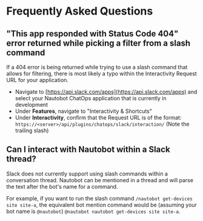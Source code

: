 # Frequently Asked Questions

## "This app responded with Status Code 404" error returned while picking a filter from a slash command

If a 404 error is being returned while trying to use a slash command that allows for filtering, there is most likely a typo within the Interactivity Request URL for your application.

- Navigate to [https://api.slack.com/apps](https://api.slack.com/apps) and select your Nautobot ChatOps application that is currently in development
- Under **Features**, navigate to "Interactivity & Shortcuts"
- Under **Interactivity**, confirm that the Request URL is of the format: `https://<server>/api/plugins/chatops/slack/interaction/` (Note the trailing slash)

## Can I interact with Nautobot within a Slack thread?

Slack does not currently support using slash commands within a conversation thread.  Nautobot can be mentioned in a thread and will parse the text after the bot's name for a command.  

For example, if you want to run the slash command `/nautobot get-devices site site-a`, the equivalent bot mention command would be (assuming your bot name is `@nautobot`) `@nautobot nautobot get-devices site site-a`.